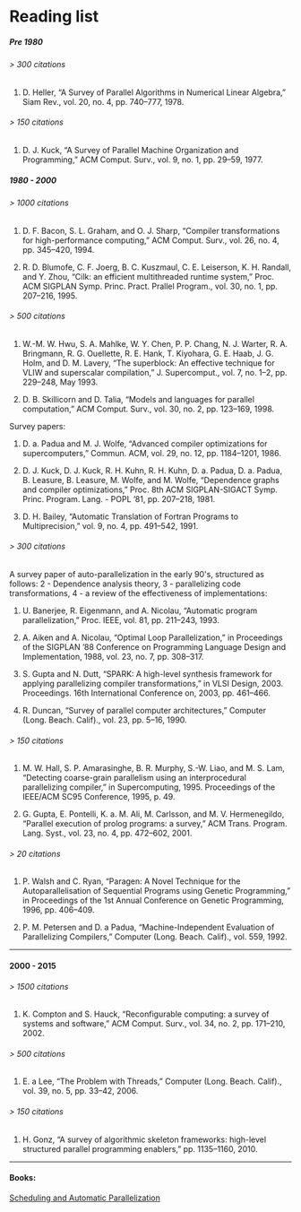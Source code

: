 # Reading list

##### Pre 1980

###### > 300 citations

1. D. Heller, “A Survey of Parallel Algorithms in Numerical Linear
   Algebra,” Siam Rev., vol. 20, no. 4, pp. 740–777, 1978.

###### > 150 citations

1. D. J. Kuck, “A Survey of Parallel Machine Organization and
   Programming,” ACM Comput. Surv., vol. 9, no. 1, pp. 29–59, 1977.

##### 1980 - 2000

###### > 1000 citations

1. D. F. Bacon, S. L. Graham, and O. J. Sharp, “Compiler
   transformations for high-performance computing,” ACM Comput. Surv.,
   vol. 26, no. 4, pp. 345–420, 1994.

1. R. D. Blumofe, C. F. Joerg, B. C. Kuszmaul, C. E. Leiserson,
   K. H. Randall, and Y. Zhou, “Cilk: an efficient multithreaded
   runtime system,” Proc. ACM SIGPLAN Symp. Princ. Pract. Prallel
   Program., vol. 30, no. 1, pp. 207–216, 1995.

###### > 500 citations

1. W.-M. W. Hwu, S. A. Mahlke, W. Y. Chen, P. P. Chang, N. J. Warter,
   R. A. Bringmann, R. G. Ouellette, R. E. Hank, T. Kiyohara,
   G. E. Haab, J. G. Holm, and D. M. Lavery, “The superblock: An
   effective technique for VLIW and superscalar compilation,”
   J. Supercomput., vol. 7, no. 1–2, pp. 229–248, May 1993.

1. D. B. Skillicorn and D. Talia, “Models and languages for parallel
   computation,” ACM Comput. Surv., vol. 30, no. 2, pp. 123–169, 1998.

Survey papers:

1. D. a. Padua and M. J. Wolfe, “Advanced compiler optimizations for
   supercomputers,” Commun. ACM, vol. 29, no. 12, pp. 1184–1201, 1986.

1. D. J. Kuck, D. J. Kuck, R. H. Kuhn, R. H. Kuhn, D. a. Padua,
   D. a. Padua, B. Leasure, B. Leasure, M. Wolfe, and M. Wolfe,
   “Dependence graphs and compiler optimizations,” Proc. 8th ACM
   SIGPLAN-SIGACT Symp. Princ. Program. Lang. - POPL ’81, pp. 207–218,
   1981.

1. D. H. Bailey, “Automatic Translation of Fortran Programs to
   Multiprecision,” vol. 9, no. 4, pp. 491–542, 1991.

###### > 300 citations

A survey paper of auto-parallelization in the early 90's, structured
as follows: 2 - Dependence analysis theory, 3 - parallelizing code
transformations, 4 - a review of the effectiveness of implementations:

1. U. Banerjee, R. Eigenmann, and A. Nicolau, “Automatic program
   parallelization,” Proc. IEEE, vol. 81, pp. 211–243, 1993.

1. A. Aiken and A. Nicolau, “Optimal Loop Parallelization,” in
   Proceedings of the SIGPLAN ’88 Conference on Programming Language
   Design and Implementation, 1988, vol. 23, no. 7, pp. 308–317.

1. S. Gupta and N. Dutt, “SPARK: A high-level synthesis framework for
   applying parallelizing compiler transformations,” in VLSI
   Design, 2003. Proceedings. 16th International Conference on, 2003,
   pp. 461–466.

1. R. Duncan, “Survey of parallel computer architectures,” Computer
   (Long. Beach. Calif)., vol. 23, pp. 5–16, 1990.

###### > 150 citations

1. M. W. Hall, S. P. Amarasinghe, B. R. Murphy, S.-W. Liao, and
   M. S. Lam, “Detecting coarse-grain parallelism using an
   interprocedural parallelizing compiler,” in
   Supercomputing, 1995. Proceedings of the IEEE/ACM SC95 Conference,
   1995, p. 49.

1. G. Gupta, E. Pontelli, K. a. M. Ali, M. Carlsson, and
   M. V. Hermenegildo, “Parallel execution of prolog programs: a
   survey,” ACM Trans. Program. Lang. Syst., vol. 23, no. 4,
   pp. 472–602, 2001.

###### > 20 citations

1. P. Walsh and C. Ryan, “Paragen: A Novel Technique for the
   Autoparallelisation of Sequential Programs using Genetic
   Programming,” in Proceedings of the 1st Annual Conference on
   Genetic Programming, 1996, pp. 406–409.

1. P. M. Petersen and D. a Padua, “Machine-Independent Evaluation of
   Parallelizing Compilers,” Computer (Long. Beach. Calif)., vol. 559,
   1992.


-------

#### 2000 - 2015


###### > 1500 citations

1. K. Compton and S. Hauck, “Reconfigurable computing: a survey of
   systems and software,” ACM Comput. Surv., vol. 34, no. 2,
   pp. 171–210, 2002.

###### > 500 citations

1. E. a Lee, “The Problem with Threads,” Computer
   (Long. Beach. Calif)., vol. 39, no. 5, pp. 33–42, 2006.

###### > 150 citations

1. H. Gonz, “A survey of algorithmic skeleton frameworks: high-level
   structured parallel programming enablers,” pp. 1135–1160, 2010.

-----

#### Books:

[Scheduling and Automatic Parallelization](https://books.google.co.uk/books?id=PEnln_iwipgC&lpg=PR9&ots=JPjwPt-aQf&lr&pg=PP1#v=onepage&q&f=false)
